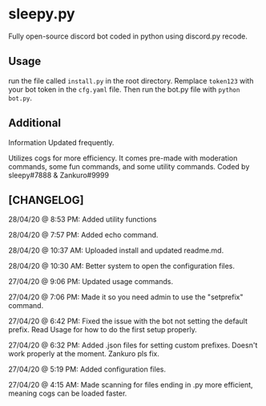 # sleepy.py

Fully open-source discord bot coded in python using discord.py recode.

## Usage

run the file called `install.py` in the root directory. Remplace `token123` with your bot token in the `cfg.yaml` file.
Then run the bot.py file with `python bot.py`.
## Additional

Information Updated frequently.

Utilizes cogs for more efficiency.
It comes pre-made with moderation commands, some fun commands, and some utility commands.
Coded by sleepy#7888 & Zankuro#9999

## [CHANGELOG]


28/04/20 @ 8:53 PM: Added utility functions 


28/04/20 @ 7:57 PM: Added echo command.


28/04/20 @ 10:37 AM: Uploaded install and updated readme.md.


28/04/20 @ 10:30 AM: Better system to open the configuration files.


27/04/20 @ 9:06 PM: Updated usage commands.


27/04/20 @ 7:06 PM: Made it so you need admin to use the "setprefix" command.


27/04/20 @ 6:42 PM: Fixed the issue with the bot not setting the default prefix. Read Usage for how to do the first setup properly.


27/04/20 @ 6:32 PM: Added .json files for setting custom prefixes. Doesn't work properly at the moment. Zankuro pls fix.


27/04/20 @ 5:19 PM: Added configuration files.  


27/04/20 @ 4:15 AM: Made scanning for files ending in .py more efficient, meaning cogs can be loaded faster.
